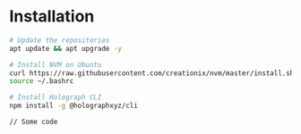 # Installation

```bash
# Update the repositories
apt update && apt upgrade -y
```

```bash
# Install NVM on Ubuntu
curl https://raw.githubusercontent.com/creationix/nvm/master/install.sh | bash 
source ~/.bashrc
```

```bash
# Install Holograph CLI
npm install -g @holographxyz/cli
```

```
// Some code
```
